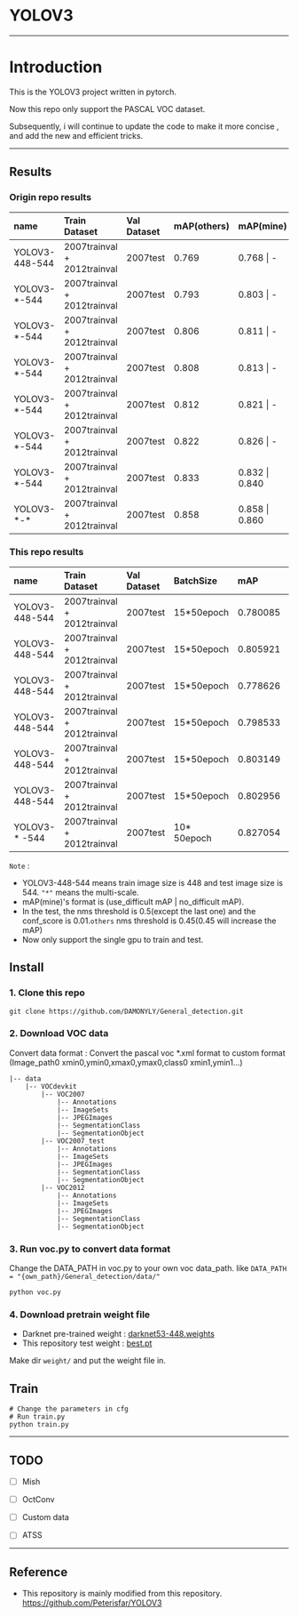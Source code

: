 # YOLOV3
---
# Introduction
This is the YOLOV3 project written in pytorch. 

Now this repo only support the PASCAL VOC dataset.

Subsequently, i will continue to update the code to make it more concise , and add the new and efficient tricks.

---
## Results

### Origin repo results
| name | Train Dataset | Val Dataset | mAP(others) | mAP(mine) | notes |
| :----- | :----- | :------ | :----- | :-----| :-----|
| YOLOV3-448-544 | 2007trainval + 2012trainval | 2007test | 0.769 | 0.768 \| - | baseline(augument + step lr) |
| YOLOV3-\*-544 | 2007trainval + 2012trainval | 2007test | 0.793 | 0.803 \| - | \+multi-scale training |
| YOLOV3-\*-544 | 2007trainval + 2012trainval | 2007test | 0.806 | 0.811 \| - | \+focal loss(note the conf_loss in the start is lower) |
| YOLOV3-\*-544 | 2007trainval + 2012trainval | 2007test | 0.808 | 0.813 \| - | \+giou loss |
| YOLOV3-\*-544 | 2007trainval + 2012trainval | 2007test | 0.812 | 0.821 \| - | \+label smooth |  
| YOLOV3-\*-544 | 2007trainval + 2012trainval | 2007test | 0.822 | 0.826 \| - | \+mixup |  
| YOLOV3-\*-544 | 2007trainval + 2012trainval | 2007test | 0.833 | 0.832 \| 0.840 | \+cosine lr |
| YOLOV3-\*-* | 2007trainval + 2012trainval | 2007test | 0.858 | 0.858 \| 0.860 | \+multi-scale test and flip, nms threshold is 0.45 |  

### This repo results
| name | Train Dataset | Val Dataset | BatchSize | mAP | notes |
| :----- | :----- | :------ | :-----| :-----| :-----|
| YOLOV3-448-544 | 2007trainval + 2012trainval | 2007test | 15*50epoch | 0.780085 | baseline |
| YOLOV3-448-544 | 2007trainval + 2012trainval | 2007test | 15*50epoch | 0.805921 | + focal | 
| YOLOV3-448-544 | 2007trainval + 2012trainval | 2007test | 15*50epoch | 0.778626 | + GIOU |
| YOLOV3-448-544 | 2007trainval + 2012trainval | 2007test | 15*50epoch | 0.798533 | + focal, GIOU |
| YOLOV3-448-544 | 2007trainval + 2012trainval | 2007test | 15*50epoch | 0.803149 | + focal, DIOU | 
| YOLOV3-448-544 | 2007trainval + 2012trainval | 2007test | 15*50epoch | 0.802956 | + focal, CIOU |
| YOLOV3-* -544 | 2007trainval + 2012trainval | 2007test | 10* 50epoch | 0.827054 | + Multi, focal, CIOU | 

`Note` : 

* YOLOV3-448-544 means train image size is 448 and test image size is 544. `"*"` means the multi-scale.
* mAP(mine)'s format is (use_difficult mAP | no_difficult mAP).
* In the test, the nms threshold is 0.5(except the last one) and the conf_score is 0.01.`others` nms threshold is 0.45(0.45 will increase the mAP)
* Now only support the single gpu to train and test.

## Install
### 1. Clone this repo
```
git clone https://github.com/DAMONYLY/General_detection.git
```
### 2. Download VOC data
Convert data format : Convert the pascal voc *.xml format to custom format (Image_path0   xmin0,ymin0,xmax0,ymax0,class0   xmin1,ymin1...)
```
|-- data
    |-- VOCdevkit
        |-- VOC2007
            |-- Annotations
            |-- ImageSets
            |-- JPEGImages
            |-- SegmentationClass
            |-- SegmentationObject
        |-- VOC2007_test
            |-- Annotations
            |-- ImageSets
            |-- JPEGImages
            |-- SegmentationClass
            |-- SegmentationObject
        |-- VOC2012
            |-- Annotations
            |-- ImageSets
            |-- JPEGImages
            |-- SegmentationClass
            |-- SegmentationObject                
```

### 3. Run voc.py to convert data format
Change the DATA_PATH in voc.py to your own voc data_path. like ` DATA_PATH = "{own_path}/General_detection/data/" `
```
python voc.py
```
### 4. Download pretrain weight file
* Darknet pre-trained weight :  [darknet53-448.weights](https://pjreddie.com/media/files/darknet53_448.weights) 
* This repository test weight : [best.pt](https://pan.baidu.com/s/1MdE2zfIND9NYd9mWytMX8g)

Make dir `weight/` and put the weight file in.

## Train
```
# Change the parameters in cfg
# Run train.py
python train.py
```
---
## TODO

* [ ] Mish
* [ ] OctConv
* [ ] Custom data
* [ ] ATSS


---
## Reference
* This repository is mainly modified from this repository. https://github.com/Peterisfar/YOLOV3

